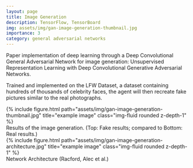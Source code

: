 ```yaml
---
layout: page
title: Image Generation
description: TensorFlow, TensorBoard
img: assets/img/gan-image-generation-thumbnail.jpg
importance: 3
category: general adversarial networks
---
```


Paper implementation of deep learning through a Deep Convolutional General Adversarial Network for image generation: Unsupervised Representation Learning with Deep Convolutional Generative Adversarial Networks. 

Trained and implemented on the LFW Dataset, a dataset containing hundreds of thousands of celebrity faces, the agent will then recreate fake pictures similar to the real photographs.

<div class="row justify-content-sm-center">
    <div class="col-sm mt-3 mt-md-0">
        {% include figure.html path="assets/img/gan-image-generation-thumbnail.jpg" title="example image" class="img-fluid rounded z-depth-1" %}
    </div>
</div>
<div class="caption">
    Results of the image generation. (Top: Fake results; compared to Bottom: Real results.)
</div>

<div class="row justify-content-sm-center">
    <div class="col-sm mt-3 mt-md-0">
        {% include figure.html path="assets/img/gan-image-generation-architecture.jpg" title="example image" class="img-fluid rounded z-depth-1" %}
    </div>
</div>
<div class="caption">
    Network Architecture (Racford, Alec et al.)
</div>
